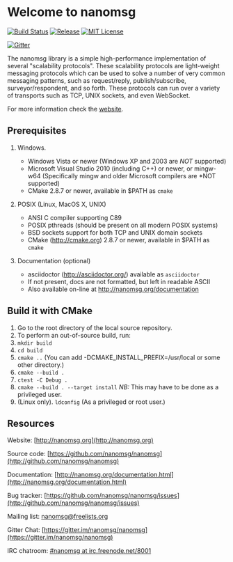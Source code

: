 Welcome to nanomsg
==================
[![Build Status](http://drone.dev.secdevops.i4slabs.com/api/badges/i4slabs/nanomsg/status.svg)](http://drone.dev.secdevops.i4slabs.com/i4slabs/nanomsg)
[![Release](https://img.shields.io/github/release/nanomsg/nanomsg.svg)](https://github.com/i4slabs/nanomsg/releases/latest)
[![MIT License](https://img.shields.io/badge/license-MIT-blue.svg)](https://github.com/nanomsg/nanomsg/blob/master/COPYING)

[![Gitter](https://img.shields.io/badge/gitter-join-brightgreen.svg)](https://gitter.im/nanomsg/nanomsg)

The nanomsg library is a simple high-performance implementation of several
"scalability protocols". These scalability protocols are light-weight messaging
protocols which can be used to solve a number of very common messaging
patterns, such as request/reply, publish/subscribe, surveyor/respondent,
and so forth.  These protocols can run over a variety of transports such
as TCP, UNIX sockets, and even WebSocket.

For more information check the [website](http://nanomsg.org).

Prerequisites
-------------

1. Windows.
   * Windows Vista or newer (Windows XP and 2003 are *NOT* supported)
   * Microsoft Visual Studio 2010 (including C++) or newer, or mingw-w64
     (Specifically mingw and older Microsoft compilers are *NOT supported)
   * CMake 2.8.7 or newer, available in $PATH as `cmake`

2. POSIX (Linux, MacOS X, UNIX)
   * ANSI C compiler supporting C89
   * POSIX pthreads (should be present on all modern POSIX systems)
   * BSD sockets support for both TCP and UNIX domain sockets
   * CMake (http://cmake.org) 2.8.7 or newer, available in $PATH as `cmake`

3. Documentation (optional)
   * asciidoctor (http://asciidoctor.org/) available as `asciidoctor`
   * If not present, docs are not formatted, but left in readable ASCII
   * Also available on-line at http://nanomsg.org/documentation

Build it with CMake
-------------------

1.  Go to the root directory of the local source repository.
2.  To perform an out-of-source build, run:
3.  `mkdir build`
4.  `cd build`
5.  `cmake ..`
    (You can add -DCMAKE_INSTALL_PREFIX=/usr/local or some other directory.)
6.  `cmake --build .`
7.  `ctest -C Debug .`
8.  `cmake --build . --target install`
    *NB:* This may have to be done as a privileged user.
9.  (Linux only).  `ldconfig` (As a privileged or root user.)

Resources
---------

Website: [http://nanomsg.org](http://nanomsg.org)

Source code: [https://github.com/nanomsg/nanomsg](http://github.com/nanomsg/nanomsg)

Documentation: [http://nanomsg.org/documentation.html](http://nanomsg.org/documentation.html)

Bug tracker: [https://github.com/nanomsg/nanomsg/issues](http://github.com/nanomsg/nanomsg/issues)

Mailing list: [nanomsg@freelists.org](http://www.freelists.org/list/nanomsg)

Gitter Chat: [https://gitter.im/nanomsg/nanomsg](https://gitter.im/nanomsg/nanomsg)

IRC chatroom: [#nanomsg at irc.freenode.net/8001](http://webchat.freenode.net?channels=%23nanomsg)
